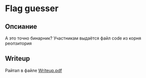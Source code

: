 # Flag guesser
## Опсиание 
А это точно бинарник? 
Участникам выдаётся файл code из корня реопзитория 
## Writeup
Райтап в файле [Writeup.pdf](./Writeup.pdf)
